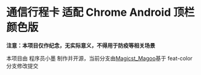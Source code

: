 # 通信行程卡 适配 Chrome Android 顶栏颜色版

**注意：本项目仅作纪念，无实际意义，不得用于防疫等相关场景**

本项目由 程序员小墨 制作并开源，当前分支由[Magicst_Magoo](https://github.com/MagicstMagoo)基于 feat-color 分支修改提交
